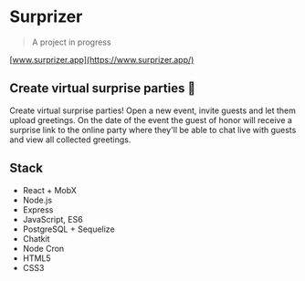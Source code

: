 # Surprizer
> A project in progress

[www.surprizer.app](https://www.surprizer.app/)
## Create virtual surprise parties 🎉
Create virtual surprise parties! Open a new event, invite guests and let them upload greetings.
On the date of the event the guest of honor will receive a surprise link to the online party where they'll be able to chat live with guests and view all collected greetings.
## Stack
* React + MobX
* Node.js
* Express
* JavaScript, ES6
* PostgreSQL + Sequelize
* Chatkit
* Node Cron
* HTML5
* CSS3
